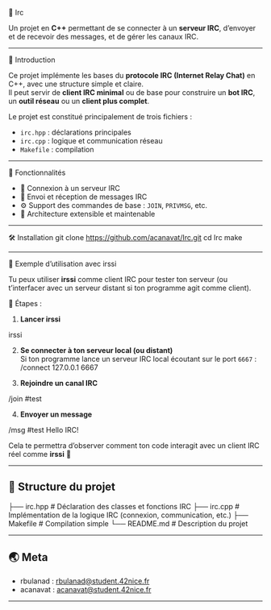 💬 Irc

Un projet en **C++** permettant de se connecter à un **serveur IRC**, d’envoyer et de recevoir des messages, et de gérer les canaux IRC.

---

📣 Introduction

Ce projet implémente les bases du **protocole IRC (Internet Relay Chat)** en C++, avec une structure simple et claire.  
Il peut servir de **client IRC minimal** ou de base pour construire un **bot IRC**, un **outil réseau** ou un **client plus complet**.

Le projet est constitué principalement de trois fichiers :  
- `irc.hpp` : déclarations principales  
- `irc.cpp` : logique et communication réseau  
- `Makefile` : compilation

---

🚀 Fonctionnalités

- 🔌 Connexion à un serveur IRC  
- 💬 Envoi et réception de messages IRC  
- ⚙️ Support des commandes de base : `JOIN`, `PRIVMSG`, etc.  
- 🧩 Architecture extensible et maintenable

---

🛠 Installation
git clone https://github.com/acanavat/Irc.git
cd Irc
make

---

🎯 Exemple d’utilisation avec irssi

Tu peux utiliser **irssi** comme client IRC pour tester ton serveur (ou t’interfacer avec un serveur distant si ton programme agit comme client).

🔹 Étapes :

1. **Lancer irssi**

irssi

2. **Se connecter à ton serveur local (ou distant)**  
Si ton programme lance un serveur IRC local écoutant sur le port `6667` :  /connect 127.0.0.1 6667

3. **Rejoindre un canal IRC**

/join #test

4. **Envoyer un message**

/msg #test Hello IRC!

Cela te permettra d’observer comment ton code interagit avec un client IRC réel comme **irssi** 🧠

---

## 🧠 Structure du projet

├── irc.hpp # Déclaration des classes et fonctions IRC
├── irc.cpp # Implémentation de la logique IRC (connexion, communication, etc.)
├── Makefile # Compilation simple
└── README.md # Description du projet

---

## 🌏 Meta

- rbulanad : [rbulanad@student.42nice.fr](mailto:rbulanad@student.42nice.fr)  
- acanavat : [acanavat@student.42nice.fr](mailto:acanavat@student.42nice.fr)

---
